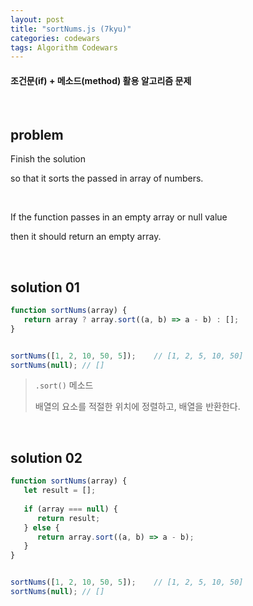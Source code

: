 ```yaml
---
layout: post
title: "sortNums.js (7kyu)"
categories: codewars
tags: Algorithm Codewars
---
```


#### 조건문(if) + 메소드(method) 활용 알고리즘 문제

<br>

## problem

Finish the solution

so that it sorts the passed in array of numbers.

<br>

If the function passes in an empty array or null value

then it should return an empty array.

<br>

## solution 01

```javascript
function sortNums(array) {
   return array ? array.sort((a, b) => a - b) : [];
}


sortNums([1, 2, 10, 50, 5]);	// [1, 2, 5, 10, 50]
sortNums(null);	// []
```

> `.sort()` 메소드
>
> 배열의 요소를 적절한 위치에 정렬하고, 배열을 반환한다.

<br>

## solution 02

```javascript
function sortNums(array) {
   let result = [];
   
   if (array === null) {
      return result;
   } else {
      return array.sort((a, b) => a - b);
   }
}


sortNums([1, 2, 10, 50, 5]);	// [1, 2, 5, 10, 50]
sortNums(null);	// []
```


